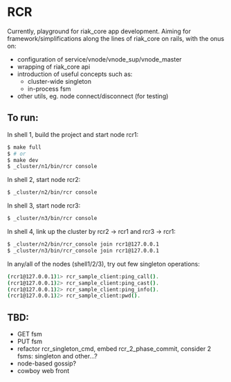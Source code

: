 RCR
===

Currently, playground for riak_core app development.  Aiming for framework/simplifications
along the lines of riak_core on rails, with the onus on:

* configuration of service/vnode/vnode_sup/vnode_master
* wrapping of riak_core api
* introduction of useful concepts such as:
  * cluster-wide singleton 
  * in-process fsm
* other utils, eg. node connect/disconnect (for testing)


To run:
-------

In shell 1, build the project and start node rcr1:

```bash
$ make full
$ # or
$ make dev
$ _cluster/n1/bin/rcr console
```

In shell 2, start node rcr2:

```bash
$ _cluster/n2/bin/rcr console
```
In shell 3, start node rcr3:

```bash
$ _cluster/n3/bin/rcr console
```

In shell 4, link up the cluster by rcr2 -> rcr1 and rcr3 -> rcr1:

```bash
$ _cluster/n2/bin/rcr_console join rcr1@127.0.0.1
$ _cluster/n3/bin/rcr_console join rcr1@127.0.0.1
```

In any/all of the nodes (shell1/2/3), try out few singleton operations:

```bash
(rcr1@127.0.0.1)1> rcr_sample_client:ping_call().
(rcr1@127.0.0.1)2> rcr_sample_client:ping_cast().
(rcr1@127.0.0.1)2> rcr_sample_client:ping_info().
(rcr1@127.0.0.1)2> rcr_sample_client:pwd().
```


TBD:
----
* GET fsm
* PUT fsm
* refactor rcr_singleton_cmd, embed rcr_2_phase_commit, consider 2 fsms: singleton and other...?
* node-based gossip?
* cowboy web front

